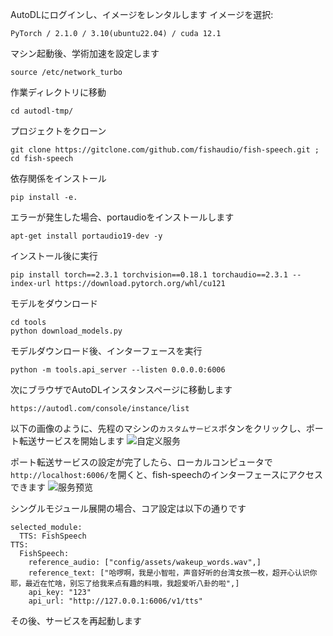 AutoDLにログインし、イメージをレンタルします
イメージを選択:
```
PyTorch / 2.1.0 / 3.10(ubuntu22.04) / cuda 12.1
```

マシン起動後、学術加速を設定します
```
source /etc/network_turbo
```

作業ディレクトリに移動
```
cd autodl-tmp/
```

プロジェクトをクローン
```
git clone https://gitclone.com/github.com/fishaudio/fish-speech.git ; cd fish-speech
```

依存関係をインストール
```
pip install -e.
```

エラーが発生した場合、portaudioをインストールします
```
apt-get install portaudio19-dev -y
```

インストール後に実行
```
pip install torch==2.3.1 torchvision==0.18.1 torchaudio==2.3.1 --index-url https://download.pytorch.org/whl/cu121
```

モデルをダウンロード
```
cd tools
python download_models.py 
```

モデルダウンロード後、インターフェースを実行
```
python -m tools.api_server --listen 0.0.0.0:6006 
```

次にブラウザでAutoDLインスタンスページに移動します
```
https://autodl.com/console/instance/list
```

以下の画像のように、先程のマシンの`カスタムサービス`ボタンをクリックし、ポート転送サービスを開始します
![自定义服务](images/fishspeech/autodl-01.png)

ポート転送サービスの設定が完了したら、ローカルコンピュータで`http://localhost:6006/`を開くと、fish-speechのインターフェースにアクセスできます
![服务预览](images/fishspeech/autodl-02.png)


シングルモジュール展開の場合、コア設定は以下の通りです
```
selected_module:
  TTS: FishSpeech
TTS:
  FishSpeech:
    reference_audio: ["config/assets/wakeup_words.wav",]
    reference_text: ["哈啰啊，我是小智啦，声音好听的台湾女孩一枚，超开心认识你耶，最近在忙啥，别忘了给我来点有趣的料哦，我超爱听八卦的啦",]
    api_key: "123"
    api_url: "http://127.0.0.1:6006/v1/tts"
```

その後、サービスを再起動します